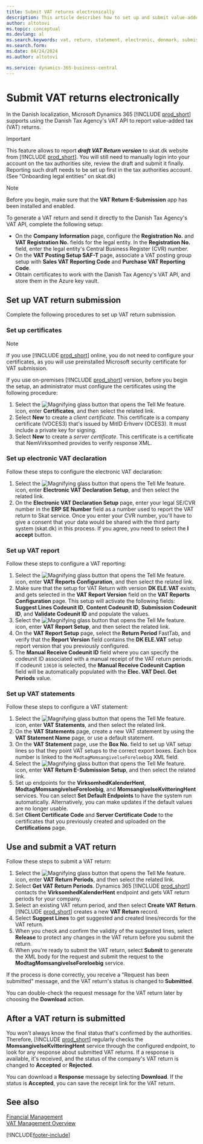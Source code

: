 ```yaml
---
title: Submit VAT returns electronically
description: This article describes how to set up and submit value-added tax (VAT) returns electronically in Denmark.
author: altotovi
ms.topic: conceptual
ms.devlang: al
ms.search.keywords: vat, return, statement, electronic, denmark, submission, skat
ms.search.form: 
ms.date: 04/24/2024
ms.author: altotovi

ms.service: dynamics-365-business-central
---
```


# Submit VAT returns electronically

In the Danish localization, Microsoft Dynamics 365 [!INCLUDE [prod_short](../../includes/prod_short.md)] supports using the Danish Tax Agency's VAT API to report value-added tax (VAT) returns.  

> [!IMPORTANT]
> This feature allows to report **_draft VAT Return version_** to skat.dk website from [!INCLUDE [prod_short](../../includes/prod_short.md)]. You will still need to manually login into your account on the tax authorities site, review the draft and submit it finally. Reporting such draft needs to be set up first in the tax authorities account. (See “Onboarding legal entities” on skat.dk)

> [!NOTE]
> Before you begin, make sure that the **VAT Return E-Submission** app has been installed and enabled. 

To generate a VAT return and send it directly to the Danish Tax Agency's VAT API, complete the following setup:

- On the **Company Information** page, configure the **Registration No.** and **VAT Registration No.** fields for the legal entity. In the **Registration No.** field, enter the legal entity's Central Business Register (CVR) number.
- On the **VAT Posting Setup SAF-T** page, associate a VAT posting group setup with **Sales VAT Reporting Code** and **Purchase VAT Reporting Code**.
- Obtain certificates to work with the Danish Tax Agency's VAT API, and store them in the Azure key vault.

## Set up VAT return submission

Complete the following procedures to set up VAT return submission.

### Set up certificates

> [!NOTE]
> If you use [!INCLUDE [prod_short](../../includes/prod_short.md)] online, you do not need to configure your certificates, as you will use preinstalled Microsoft security certificate for VAT submission. 

If you use on-premises [!INCLUDE [prod_short](../../includes/prod_short.md)] version, before you begin the setup, an administrator must configure the certificates using the following procedure: 

1. Select the ![Magnifying glass button that opens the Tell Me feature.](../../media/ui-search/search_small.png "Tell me what you want to do") icon, enter **Certificates**, and then select the related link.
2. Select **New** to create a _client certificate_. This certificate is a company certificate (VOCES3) that's issued by MitID Erhverv (OCES3). It must include a private key for signing.
3. Select **New** to create a _server certificate_. This certificate is a certificate that NemVirksomhed provides to verify response XML.

### Set up electronic VAT declaration 

Follow these steps to configure the electronic VAT declaration:

1. Select the ![Magnifying glass button that opens the Tell Me feature.](../../media/ui-search/search_small.png "Tell me what you want to do") icon, enter **Electronic VAT Declaration Setup**, and then select the related link.  
2. On the **Electronic VAT Declaration Setup** page, enter your legal SE/CVR number in the **ERP SE Number** field as a number used to report the VAT return to Skat service. Once you enter your CVR number, you'll have to give a consent that your data would be shared with the third party system (skat.dk) in this process. If you agree, you need to select the **I accept** button.  

### Set up VAT report  

Follow these steps to configure a VAT reporting:

1. Select the ![Magnifying glass button that opens the Tell Me feature.](../../media/ui-search/search_small.png "Tell me what you want to do") icon, enter **VAT Reports Configuration**, and then select the related link.  
2. Make sure that the setup for VAT Return with version **DK ELE.VAT** exists, and gets selected in the **VAT Report Version** field on the **VAT Reports Configuration** page. This setup will activate the following fields: **Suggest Lines Codeunit ID**, **Content Codeunit ID**, **Submission Codeunit ID**, and **Validate Codeunit ID** and populate the values.
3. Select the ![Magnifying glass button that opens the Tell Me feature.](../../media/ui-search/search_small.png "Tell me what you want to do") icon, enter **VAT Report Setup**, and then select the related link. 
4. On the **VAT Report Setup** page, select the **Return Period** FastTab, and verify that the **Report Version** field contains the **DK ELE.VAT** setup report version that you previously configured.
5. The **Manual Receive Codeunit ID** field where you can specify the codeunit ID associated with a manual receipt of the VAT return periods. If codeunit `13610` is selected, the **Manual Receive Codeunit Caption** field will be automatically populated with the
**Elec. VAT Decl. Get Periods** value.

### Set up VAT statements

Follow these steps to configure a VAT statement:

1. Select the ![Magnifying glass button that opens the Tell Me feature.](../../media/ui-search/search_small.png "Tell me what you want to do") icon, enter **VAT Statements**, and then select the related link.
2. On the **VAT Statements** page, create a new VAT statement by using the **VAT Statement Name** page, or use a default statement.
3. On the **VAT Statement** page, use the **Box No.** field to set up VAT setup lines so that they point VAT setups to the correct export boxes. Each box number is linked to the `ModtagMomsangivelseForeloebig` XML field.
4. Select the ![Magnifying glass button that opens the Tell Me feature.](../../media/ui-search/search_small.png "Tell me what you want to do") icon, enter **VAT Return E-Submission Setup**, and then select the related link.
5. Set up endpoints for the **VirksomhedKalenderHent**, **ModtagMomsangivelseForeloebig**, and **MomsangivelseKvitteringHent** services. You can select **Set Default Endpoints** to have the system run automatically. Alternatively, you can make updates if the default values are no longer usable.
6. Set **Client Certificate Code** and **Server Certificate Code** to the certificates that you previously created and uploaded on the **Certifications** page.

## Use and submit a VAT return

Follow these steps to submit a VAT return:

1. Select the ![Magnifying glass button that opens the Tell Me feature.](../../media/ui-search/search_small.png "Tell me what you want to do") icon, enter **VAT Return Periods**, and then select the related link. 
2. Select **Get VAT Return Periods**. Dynamics 365 [!INCLUDE [prod_short](../../includes/prod_short.md)] contacts the **VirksomhedKalenderHent** endpoint and gets VAT return periods for your company.  
3. Select an existing VAT return period, and then select **Create VAT Return**. [!INCLUDE [prod_short](../../includes/prod_short.md)] creates a new **VAT Return** record.  
4. Select **Suggest Lines** to get suggested and created lines/records for the VAT return.   
5. When you check and confirm the validity of the suggested lines, select **Release** to protect any changes in the VAT return before you submit the return. 
6. When you're ready to submit the VAT return, select **Submit** to generate the XML body for the request and submit the request to the **ModtagMomsangivelseForeloebig** service. 

If the process is done correctly, you receive a "Request has been submitted" message, and the VAT return's status is changed to **Submitted**.

You can double-check the request message for the VAT return later by choosing the **Download** action.  

## After a VAT return is submitted

You won't always know the final status that's confirmed by the authorities. Therefore, [!INCLUDE [prod_short](../../includes/prod_short.md)] regularly checks the **MomsangivelseKvitteringHent** service through the configured endpoint, to look for any response about submitted VAT returns. If a response is available, it's received, and the status of the company's VAT return is changed to **Accepted** or **Rejected**.

You can download a **Response** message by selecting **Download**. If the status is **Accepted**, you can save the receipt link for the VAT return.

## See also

[Financial Management](../../finance.md)    
[VAT Management Overview](../../finance-manage-vat.md)  

[!INCLUDE[footer-include](../../includes/footer-banner.md)]
